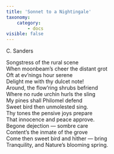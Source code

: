 ```yaml
---
title: 'Sonnet to a Nightingale'
taxonomy:
    category:
        - docs
visible: false
---
```


<div class="author">C. Sanders</div>

Songstress of the rural scene  
When moonbeam’s cheer the distant grot  
Oft at ev’nings hour serene  
Delight me with thy dulcet note!  
Around, the flow’ring shrubs befriend  
Where no rude urchin hurls the sling  
My pines shall Philomel defend  
Sweet bird then unmolested sing.  
Thy tones the pensive joys prepare  
That innocence and peace approve.  
Begone dejection — sombre care  
Content’s the inmate of the grove  
Come then sweet bird and hither — bring   
Tranquility, and Nature’s blooming spring.  